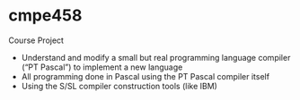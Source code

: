 # cmpe458

Course Project
- Understand and modify a small but real programming
language compiler (“PT Pascal”) to implement a new
language
- All programming done in Pascal using the PT Pascal
compiler itself
- Using the S/SL compiler construction tools (like IBM)

